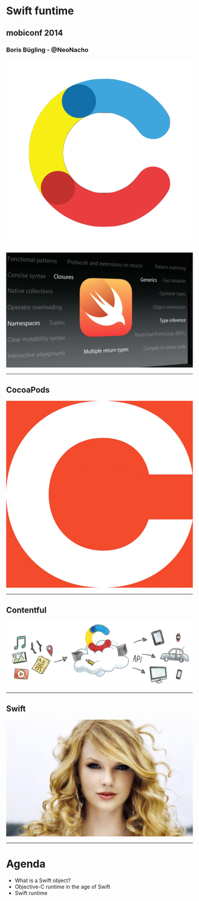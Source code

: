 # Swift funtime

## mobiconf 2014

### Boris Bügling - @NeoNacho

![20%, original, inline](images/contentful.png)

![](images/swift-slide.png)

---

## CocoaPods

![](images/cocoapods.jpg)

---

## Contentful

![](images/contentful-bg.png)

---

## Swift

![](images/taylor-swift.jpg)

---

# Agenda

- What is a Swift object?
- Objective-C runtime in the age of Swift
- Swift runtime
